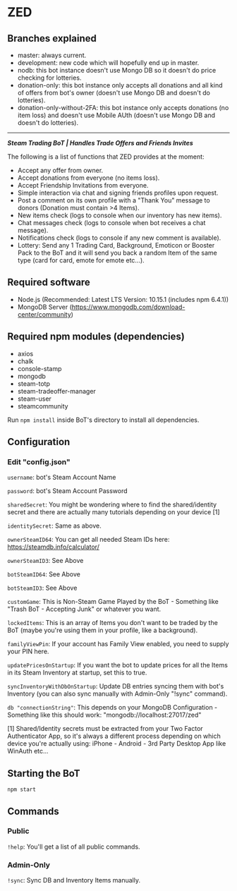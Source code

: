 # ZED

## Branches explained

* master: always current.
* development: new code which will hopefully end up in master.
* nodb: this bot instance doesn't use Mongo DB so it doesn't do price checking for lotteries.
* donation-only: this bot instance only accepts all donations and all kind of offers from bot's owner (doesn't use Mongo DB and doesn't do lotteries).
* donation-only-without-2FA: this bot instance only accepts donations (no item loss) and doesn't use Mobile AUth (doesn't use Mongo DB and doesn't do lotteries).

***

**_Steam Trading BoT | Handles Trade Offers and Friends Invites_**

The following is a list of functions that ZED provides at the moment:

* Accept any offer from owner.
* Accept donations from everyone (no items loss).
* Accept Friendship Invitations from everyone.
* Simple interaction via chat and signing friends profiles upon request.
* Post a comment on its own profile with a "Thank You" message to donors (Donation must contain >4 Items).
* New items check (logs to console when our inventory has new items).
* Chat messages check (logs to console when bot receives a chat message).
* Notifications check (logs to console if any new comment is available).
* Lottery: Send any 1 Trading Card, Background, Emoticon or Booster Pack to the BoT and it will send you back a random Item of the same type (card for card, emote for emote etc...).


## Required software

* Node.js (Recommended: Latest LTS Version: 10.15.1 (includes npm 6.4.1))
* MongoDB Server (https://www.mongodb.com/download-center/community)

## Required npm modules (dependencies)

* axios
* chalk
* console-stamp
* mongodb
* steam-totp
* steam-tradeoffer-manager
* steam-user
* steamcommunity

Run `npm install` inside BoT's directory to install all dependencies.

## Configuration

### Edit "config.json"

`username`: bot's Steam Account Name

`password`: bot's Steam Account Password

`sharedSecret`: You might be wondering where to find the shared/identity secret and there are actually many tutorials depending on your device [1]

`identitySecret`: Same as above.

`ownerSteamID64`: You can get all needed Steam IDs here: https://steamdb.info/calculator/

`ownerSteamID3`: See Above

`botSteamID64`: See Above

`botSteamID3`: See Above

`customGame`: This is Non-Steam Game Played by the BoT - Something like "Trash BoT - Accepting Junk" or whatever you want.

`lockedItems`: This is an array of Items you don't want to be traded by the BoT (maybe you're using them in your profile, like a background).

`familyViewPin`: If your account has Family View enabled, you need to supply your PIN here.

`updatePricesOnStartup`: If you want the bot to update prices for all the Items in its Steam Inventory at startup, set this to true.

`syncInventoryWithDbOnStartup`: Update DB entries syncing them with bot's Inventory (you can also sync manually with Admin-Only "!sync" command).

`db "connectionString"`: This depends on your MongoDB Configuration - Something like this should work: "mongodb://localhost:27017/zed"


[1] Shared/Identity secrets must be extracted from your Two Factor Authenticator App, so it's always a different process depending on which device
you're actually using: iPhone - Android - 3rd Party Desktop App like WinAuth etc...

## Starting the BoT

`npm start`

## Commands

### Public

`!help`: You'll get a list of all public commands.

### Admin-Only

`!sync`: Sync DB and Inventory Items manually.